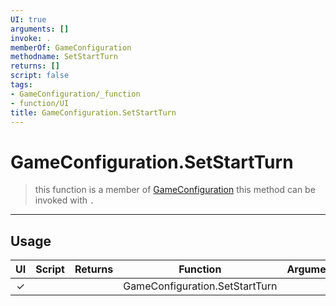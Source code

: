 ```yaml
---
UI: true
arguments: []
invoke: .
memberOf: GameConfiguration
methodname: SetStartTurn
returns: []
script: false
tags:
- GameConfiguration/_function
- function/UI
title: GameConfiguration.SetStartTurn
---
```

# GameConfiguration.SetStartTurn
> this function is a member of [GameConfiguration](civ-6/lua/GameConfiguration.md)
> this method can be invoked with `.`
-----
## Usage
|  UI | Script | Returns | Function | Arguments |
|:---:|:------:|-------:|:--------:|:---------|
|✓| ||GameConfiguration.SetStartTurn||
